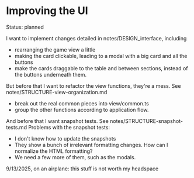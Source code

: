 # Improving the UI

Status: planned

I want to implement changes detailed in notes/DESIGN_interface, including

- rearranging the game view a little
- making the card clickable, leading to a modal with a big card and all the buttons
- make the cards draggable to the table and between sections, instead of the buttons underneath them.

But before that I want to refactor the view functions, they're a mess. See notes/STRUCTURE-view-organization.md

- break out the real common pieces into view/common.ts
- group the other functions according to application flow.

And before that I want snapshot tests. See notes/STRUCTURE-snapshot-tests.md
Problems with the snapshot tests:

- I don't know how to update the snapshots
- They show a bunch of irrelevant formatting changes. How can I normalize the HTML formatting?
- We need a few more of them, such as the modals.

9/13/2025, on an airplane: this stuff is not worth my headspace
